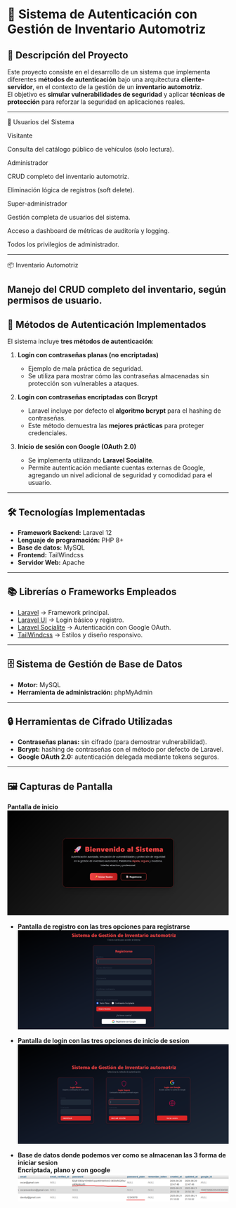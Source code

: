 # 🚗 Sistema de Autenticación con Gestión de Inventario Automotriz

## 📌 Descripción del Proyecto
Este proyecto consiste en el desarrollo de un sistema que implementa diferentes **métodos de autenticación** bajo una arquitectura **cliente-servidor**, en el contexto de la gestión de un **inventario automotriz**.  
El objetivo es **simular vulnerabilidades de seguridad** y aplicar **técnicas de protección** para reforzar la seguridad en aplicaciones reales.  

---

👥 Usuarios del Sistema

Visitante

Consulta del catálogo público de vehículos (solo lectura).

Administrador

CRUD completo del inventario automotriz.

Eliminación lógica de registros (soft delete).

Super-administrador

Gestión completa de usuarios del sistema.

Acceso a dashboard de métricas de auditoría y logging.

Todos los privilegios de administrador.

---
📦 Inventario Automotriz

Manejo del CRUD completo del inventario, según permisos de usuario.
---

## 🔐 Métodos de Autenticación Implementados
El sistema incluye **tres métodos de autenticación**:

1. **Login con contraseñas planas (no encriptadas)**  
   - Ejemplo de mala práctica de seguridad.  
   - Se utiliza para mostrar cómo las contraseñas almacenadas sin protección son vulnerables a ataques.  

2. **Login con contraseñas encriptadas con Bcrypt**  
   - Laravel incluye por defecto el **algoritmo bcrypt** para el hashing de contraseñas.  
   - Este método demuestra las **mejores prácticas** para proteger credenciales.  

3. **Inicio de sesión con Google (OAuth 2.0)**  
   - Se implementa utilizando **Laravel Socialite**.  
   - Permite autenticación mediante cuentas externas de Google, agregando un nivel adicional de seguridad y comodidad para el usuario.  

---

## 🛠️ Tecnologías Implementadas
- **Framework Backend:** Laravel 12
- **Lenguaje de programación:** PHP 8+  
- **Base de datos:** MySQL  
- **Frontend:** TailWindcss
- **Servidor Web:** Apache  

---

## 📚 Librerías o Frameworks Empleados
- [Laravel](https://laravel.com/) → Framework principal.  
- [Laravel UI](https://github.com/laravel/ui) → Login básico y registro.  
- [Laravel Socialite](https://laravel.com/docs/socialite) → Autenticación con Google OAuth.  
- [TailWindcss](https://tailwindcss.com/) → Estilos y diseño responsivo.  

---

## 🗄️ Sistema de Gestión de Base de Datos
- **Motor:** MySQL  
- **Herramienta de administración:** phpMyAdmin

---

## 🔒 Herramientas de Cifrado Utilizadas
- **Contraseñas planas:** sin cifrado (para demostrar vulnerabilidad).  
- **Bcrypt:** hashing de contraseñas con el método por defecto de Laravel.  
- **Google OAuth 2.0:** autenticación delegada mediante tokens seguros.  

---

## 🖼️ Capturas de Pantalla

 **Pantalla de inicio**  
  ![Login seguro con Bcrypt](docs/images/inicio.png) 

- **Pantalla de registro con las tres opciones para registrarse**  
  ![Login seguro con Bcrypt](docs/images/registro.png)  

- **Pantalla de login con las tres opciones de inicio de sesion**  
  ![Login básico](docs/images/login.png)  


- **Base de datos donde podemos ver como se almacenan las 3 forma de iniciar sesion**  
 **Encriptada, plano y con google**  
  ![Login con Google](docs/images/db.png)  


